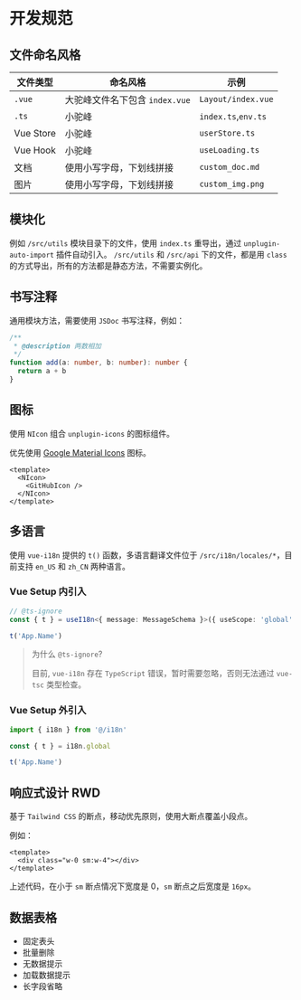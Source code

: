 # 开发规范

## 文件命名风格

| 文件类型  | 命名风格                       | 示例                |
| --------- | ------------------------------ | ------------------- |
| `.vue`    | 大驼峰文件名下包含 `index.vue` | `Layout/index.vue`  |
| `.ts`     | 小驼峰                         | `index.ts`,`env.ts` |
| Vue Store | 小驼峰                         | `userStore.ts`      |
| Vue Hook  | 小驼峰                         | `useLoading.ts`     |
| 文档      | 使用小写字母，下划线拼接       | `custom_doc.md`     |
| 图片      | 使用小写字母，下划线拼接       | `custom_img.png`    |

## 模块化

例如 `/src/utils` 模块目录下的文件，使用 `index.ts` 重导出，通过 `unplugin-auto-import` 插件自动引入。
`/src/utils` 和 `/src/api` 下的文件，都是用 `class` 的方式导出，所有的方法都是静态方法，不需要实例化。

## 书写注释

通用模块方法，需要使用 `JSDoc` 书写注释，例如：

```typescript
/**
 * @description 两数相加
 */
function add(a: number, b: number): number {
  return a + b
}
```

## 图标

使用 `NIcon` 组合 `unplugin-icons` 的图标组件。

优先使用 [Google Material Icons](https://icones.js.org/collection/ic/) 图标。

```vue
<template>
  <NIcon>
    <GitHubIcon />
  </NIcon>
</template>
```

## 多语言

使用 `vue-i18n` 提供的 `t()` 函数，多语言翻译文件位于 `/src/i18n/locales/*`，目前支持 `en_US` 和 `zh_CN` 两种语言。

### Vue Setup 内引入

```typescript
// @ts-ignore
const { t } = useI18n<{ message: MessageSchema }>({ useScope: 'global' })

t('App.Name')
```

> 为什么 `@ts-ignore`?
>
> 目前, `vue-i18n` 存在 `TypeScript` 错误，暂时需要忽略，否则无法通过 `vue-tsc` 类型检查。

### Vue Setup 外引入

```typescript
import { i18n } from '@/i18n'

const { t } = i18n.global

t('App.Name')
```

## 响应式设计 RWD

基于 `Tailwind CSS` 的断点，移动优先原则，使用大断点覆盖小段点。

例如：

```vue
<template>
  <div class="w-0 sm:w-4"></div>
</template>
```

上述代码，在小于 `sm` 断点情况下宽度是 0，`sm` 断点之后宽度是 `16px`。

## 数据表格

- 固定表头
- 批量删除
- 无数据提示
- 加载数据提示
- 长字段省略
